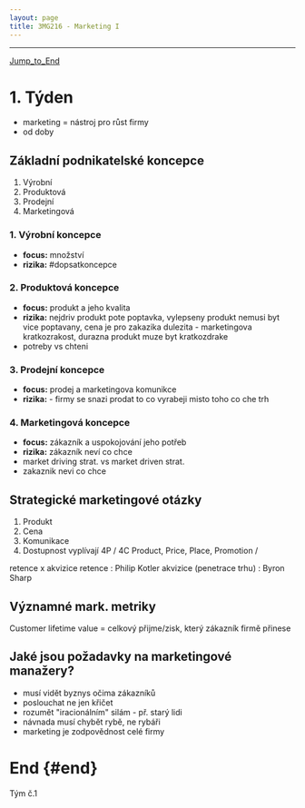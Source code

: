 ```yaml
---
layout: page
title: 3MG216 - Marketing I
---
```

-----
[Jump_to_End](#end)

# 1. Týden

- marketing = nástroj pro růst firmy
- od doby 

## Základní podnikatelské koncepce
1. Výrobní
2. Produktová
3. Prodejní
4. Marketingová

### 1. Výrobní koncepce
- **focus:** množství
- **rizika:** #dopsatkoncepce

### 2. Produktová koncepce
- **focus:** produkt a jeho kvalita
- **rizika:** nejdriv produkt pote poptavka, vylepseny produkt nemusi byt vice poptavany, cena je pro zakazika dulezita - marketingova kratkozrakost, durazna produkt muze byt kratkozdrake
- potreby vs chteni

### 3. Prodejní koncepce
- **focus:** prodej a marketingova komunikce
- **rizika:** - firmy se snazi prodat to co vyrabeji misto toho co che trh

### 4. Marketingová koncepce
- **focus:** zákazník a uspokojování jeho potřeb
- **rizika:** zákazník neví co chce
- market driving strat. vs market driven strat.
-  zakaznik nevi co chce 

## Strategické marketingové otázky
1. Produkt
2. Cena
3. Komunikace
4. Dostupnost
vyplívají 4P / 4C
Product, Price, Place, Promotion / 

retence x akvizice
	retence : Philip Kotler
	akvizice (penetrace trhu) : Byron Sharp
## Významné mark. metriky
Customer lifetime value = celkový přijme/zisk, který zákazník firmě přinese


## Jaké jsou požadavky na marketingové manažery?
- musí vidět byznys očima zákazníků
- poslouchat ne jen křičet
- rozumět "iracionálním" silám - př. starý lidi
- návnada musí chybět rybě, ne rybáři
- marketing je zodpovědnost celé firmy

# End {#end}

Tým č.1